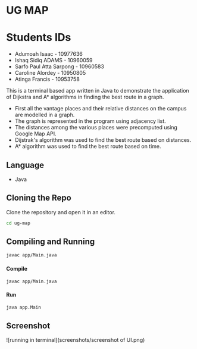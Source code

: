 # UG MAP
# Students IDs
- Adumoah Isaac - 10977636
- Ishaq Sidiq ADAMS - 10960059
- Sarfo Paul Atta Sarpong - 10960583
- Caroline Alordey - 10950805
- Atinga Francis - 10953758





This is a terminal based app written in Java to demonstrate the application of Dijkstra and A\* algorithms in finding the best route in a graph.

- First all the vantage places and their relative distances on the campus are modelled in a graph.
- The graph is represented in the program using adjacency list.
- The distances among the various places were precomputed using Google Map API.
- Dijstrak's algorithm was used to find the best route based on distances.
- A\* algorithm was used to find the best route based on time.

## Language

- Java

## Cloning the Repo

Clone the repository and open it in an editor.

```bash
cd ug-map
```

## Compiling and Running

```bash
javac app/Main.java
```

#### Compile

```bash
javac app/Main.java
```

#### Run

```bash
java app.Main
```

## Screenshot

![running in terminal](screenshots/screenshot of UI.png)


